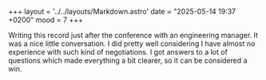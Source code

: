 +++
layout = '../../layouts/Markdown.astro'
date = "2025-05-14 19:37 +0200"
mood = 7
+++

Writing this record just after the conference with an engineering manager. It was a nice little conversation. I did pretty well considering I have almost no experience with such kind of negotiations. I got answers to a lot of questions which made everything a bit clearer, so it can be considered a win.
